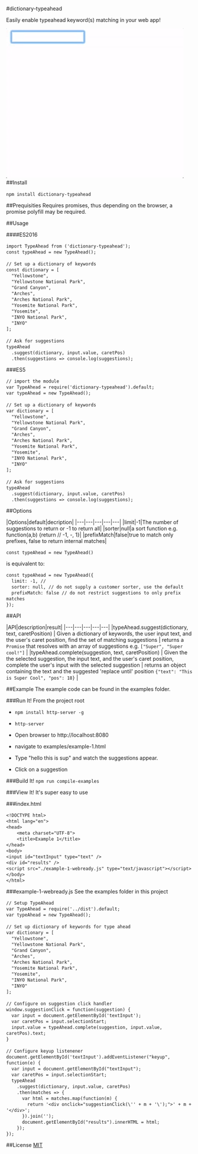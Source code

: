 #dictionary-typeahead

Easily enable typeahead keyword(s) matching in your web app!

![](https://raw.githubusercontent.com/cdimascio/dictionary-typeahead/master/examples/example-1.gif)
##Install

`npm install dictionary-typeahead`

##Prequisities
Requires promises, thus depending on the browser, a promise polyfill may be required.

##Usage

####ES2016

```
import TypeAhead from ('dictionary-typeahead');
const typeAhead = new TypeAhead();

// Set up a dictionary of keywords
const dictionary = [
  "Yellowstone",
  "Yellowstone National Park",
  "Grand Canyon",
  "Arches",
  "Arches National Park",
  "Yosemite National Park",
  "Yosemite",
  "INYO National Park",
  "INYO"
];

// Ask for suggestions
typeAhead
  .suggest(dictionary, input.value, caretPos)
  .then(suggestions => console.log(suggestions);
```

###ES5

```
// import the module
var TypeAhead = require('dictionary-typeahead').default;
var typeAhead = new TypeAhead();

// Set up a dictionary of keywords
var dictionary = [
  "Yellowstone",
  "Yellowstone National Park",
  "Grand Canyon",
  "Arches",
  "Arches National Park",
  "Yosemite National Park",
  "Yosemite",
  "INYO National Park",
  "INYO"
];

// Ask for suggestions
typeAhead
  .suggest(dictionary, input.value, caretPos)
  .then(suggestions => console.log(suggestions);
```

##Options
 
|Options|default|decription| 
|---|---|---|---|---|
|limit|-1|The number of suggestions to return or -1 to return all|
|sorter|null|a sort function e.g. function(a,b) {return // -1, -, 1}|
|prefixMatch|false|true to match only prefixes, false to return internal matches|
```
const typeAhead = new TypeAhead()
```

is equivalent to:

```
const typeAhead = new TypeAhead({
  limit: -1, // 
  sorter: null, // do not supply a customer sorter, use the default
  prefixMatch: false // do not restrict suggestions to only prefix matches
});
```

##API

|API|description|result| 
|---|---|---|---|---|
|typeAhead.suggest(dictionary, text, caretPosition)   | Given a dictionary of keywords, the user input text, and the user's caret position, find the set of matching suggestions |  returns a `Promise` that resolves with an array of suggestions e.g. `["Super", "Super cool!"]` |
|typeAhead.complete(suggestion, text, caretPosition)  |  Given the the selected suggestion, the input text, and the user's caret position, complete the user's input with the selected suggestion | returns an object containing the text and the suggested 'replace until' position `{"text": "This is Super Cool", "pos": 18}` |
 
##Example
The example code can be found in the examples folder.

###Run It!
From the project root

- `npm install http-server -g`

- `http-server`

- Open browser to http://localhost:8080

- navigate to examples/example-1.html

- Type "hello this is sup" and watch the suggestions appear. 

- Click on a suggestion

###Build It!
`npm run compile-examples`

###View It!
It's super easy to use

###index.html
```
<!DOCTYPE html>
<html lang="en">
<head>
    <meta charset="UTF-8">
    <title>Example 1</title>
</head>
<body>
<input id="textInput" type="text" />
<div id="results" />
<script src="./example-1-webready.js" type="text/javascript"></script>
</body>
</html>
```

###example-1-webready.js
See the examples folder in this project

```
// Setup TypeAhead
var TypeAhead = require('../dist').default;
var typeAhead = new TypeAhead();

// Set up dictionary of keywords for type ahead
var dictionary = [
  "Yellowstone",
  "Yellowstone National Park",
  "Grand Canyon",
  "Arches",
  "Arches National Park",
  "Yosemite National Park",
  "Yosemite",
  "INYO National Park",
  "INYO"
];

// Configure on suggestion click handler
window.suggestionClick = function(suggestion) {
  var input = document.getElementById('textInput');
  var caretPos = input.selectionStart;
  input.value = typeAhead.complete(suggestion, input.value, caretPos).text;
}

// Configure keyup listenener
document.getElementById('textInput').addEventListener("keyup", function(e) {
  var input = document.getElementById("textInput");
  var caretPos = input.selectionStart;
  typeAhead
    .suggest(dictionary, input.value, caretPos)
    .then(matches => {
      var html = matches.map(function(m) {
        return '<div onclick="suggestionClick(\'' + m + '\');">' + m + '</div>';
      }).join('');
      document.getElementById("results").innerHTML = html;
    });
});

```

##License
[MIT](https://opensource.org/licenses/MIT)
